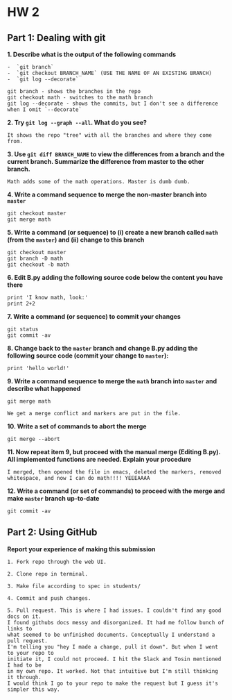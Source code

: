 # HW 2

## Part 1: Dealing with git

**1. Describe what is the output of the following commands**

    -  `git branch` 
    -  `git checkout BRANCH_NAME` (USE THE NAME OF AN EXISTING BRANCH)
    -  `git log --decorate`

```
git branch - shows the branches in the repo
git checkout math - switches to the math branch
git log --decorate - shows the commits, but I don't see a difference when I omit `--decorate`
```

**2. Try `git log --graph --all`. What do you see?**

```
It shows the repo "tree" with all the branches and where they come from.
```

**3. Use `git diff BRANCH_NAME` to view the differences from a branch and the current branch.
   Summarize the difference from master to the other branch.**

```
Math adds some of the math operations. Master is dumb dumb.
```

**4. Write a command sequence to merge the non-master branch into `master`**

```
git checkout master
git merge math
```


**5. Write a command (or sequence) to (i) create a new branch called `math` (from the `master`)
and (ii) change to this branch**

```
git checkout master
git branch -D math
git checkout -b math
```
   
**6. Edit B.py adding the following source code below the content you have there**
```
print 'I know math, look:'
print 2+2
```

**7. Write a command (or sequence) to commit your changes**
```
git status
git commit -av
```

**8. Change back to the `master` branch and change B.py adding the following source code (commit your change to `master`):**
```
print 'hello world!'
```

**9. Write a command sequence to merge the `math` branch into `master` and describe what happened**
```
git merge math

We get a merge conflict and markers are put in the file.
```
   
**10. Write a set of commands to abort the merge**
```
git merge --abort
```
   
**11. Now repeat item 9, but proceed with the manual merge (Editing B.py). All implemented functions are needed. Explain your procedure**
```
I merged, then opened the file in emacs, deleted the markers, removed whitespace, and now I can do math!!!! YEEEAAAA
```

**12. Write a command (or set of commands) to proceed with the merge and make `master` branch up-to-date**
```
git commit -av
```

## Part 2: Using GitHub

**Report your experience of making this submission**
```
1. Fork repo through the web UI.

2. Clone repo in terminal.

3. Make file according to spec in students/

4. Commit and push changes.

5. Pull request. This is where I had issues. I couldn't find any good docs on it. 
I found githubs docs messy and disorganized. It had me follow bunch of links to 
what seemed to be unfinished documents. Conceptually I understand a pull request. 
I'm telling you "hey I made a change, pull it down". But when I went to your repo to 
initiate it, I could not proceed. I hit the Slack and Tosin mentioned I had to be 
in my own repo. It worked. Not that intuitive but I'm still thinking it through. 
I would think I go to your repo to make the request but I guess it's simpler this way.
```

